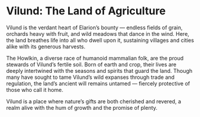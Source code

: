 # Vilund: The Land of Agriculture

Vilund is the verdant heart of Elarion’s bounty — endless fields of grain, orchards heavy with fruit, and wild meadows that dance in the wind. Here, the land breathes life into all who dwell upon it, sustaining villages and cities alike with its generous harvests.

The Howlkin, a diverse race of humanoid mammalian folk, are the proud stewards of Vilund’s fertile soil. Born of earth and crop, their lives are deeply intertwined with the seasons and spirits that guard the land. Though many have sought to tame Vilund’s wild expanses through trade and regulation, the land’s ancient will remains untamed — fiercely protective of those who call it home.

Vilund is a place where nature’s gifts are both cherished and revered, a realm alive with the hum of growth and the promise of plenty.